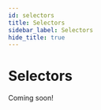 ```yaml
---
id: selectors
title: Selectors
sidebar_label: Selectors
hide_title: true
---
```


# Selectors

Coming soon!
